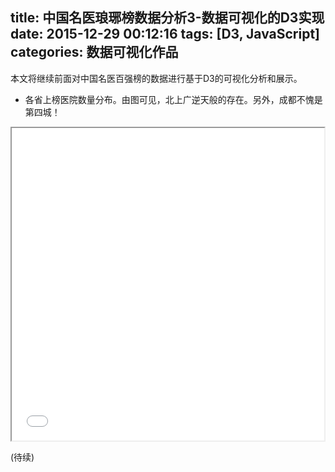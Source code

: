 title: 中国名医琅琊榜数据分析3-数据可视化的D3实现
date: 2015-12-29 00:12:16
tags: [D3, JavaScript]
categories: 数据可视化作品
---
本文将继续前面对中国名医百强榜的数据进行基于D3的可视化分析和展示。

- 各省上榜医院数量分布。由图可见，北上广逆天般的存在。另外，成都不愧是第四城！
<iframe src="/html/bubble.html" width="500" height="500" seamless="seamless"></iframe>

(待续)